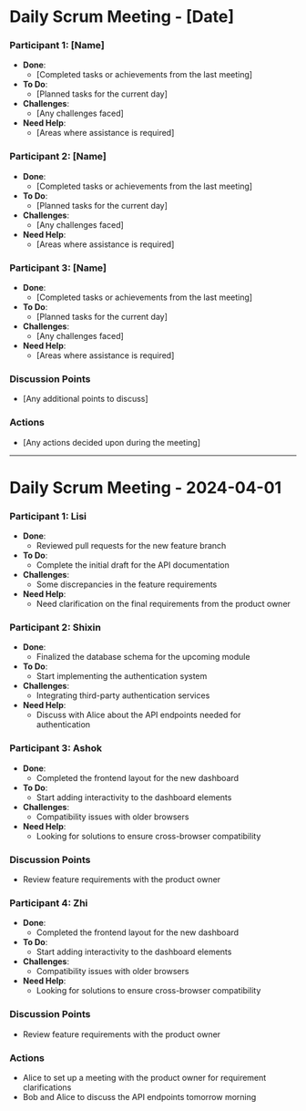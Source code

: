 # Daily Scrum Meeting - [Date]

### Participant 1: [Name]
- **Done**:
  - [Completed tasks or achievements from the last meeting]
- **To Do**:
  - [Planned tasks for the current day]
- **Challenges**:
  - [Any challenges faced]
- **Need Help**:
  - [Areas where assistance is required]

### Participant 2: [Name]
- **Done**:
  - [Completed tasks or achievements from the last meeting]
- **To Do**:
  - [Planned tasks for the current day]
- **Challenges**:
  - [Any challenges faced]
- **Need Help**:
  - [Areas where assistance is required]

### Participant 3: [Name]
- **Done**:
  - [Completed tasks or achievements from the last meeting]
- **To Do**:
  - [Planned tasks for the current day]
- **Challenges**:
  - [Any challenges faced]
- **Need Help**:
  - [Areas where assistance is required]

### Discussion Points
- [Any additional points to discuss]

### Actions
- [Any actions decided upon during the meeting]

---

# Daily Scrum Meeting - 2024-04-01

### Participant 1: Lisi
- **Done**:
  - Reviewed pull requests for the new feature branch
- **To Do**:
  - Complete the initial draft for the API documentation
- **Challenges**:
  - Some discrepancies in the feature requirements
- **Need Help**:
  - Need clarification on the final requirements from the product owner

### Participant 2: Shixin
- **Done**:
  - Finalized the database schema for the upcoming module
- **To Do**:
  - Start implementing the authentication system
- **Challenges**:
  - Integrating third-party authentication services
- **Need Help**:
  - Discuss with Alice about the API endpoints needed for authentication

### Participant 3: Ashok
- **Done**:
  - Completed the frontend layout for the new dashboard
- **To Do**:
  - Start adding interactivity to the dashboard elements
- **Challenges**:
  - Compatibility issues with older browsers
- **Need Help**:
  - Looking for solutions to ensure cross-browser compatibility

### Discussion Points
- Review feature requirements with the product owner

### Participant 4: Zhi
- **Done**:
  - Completed the frontend layout for the new dashboard
- **To Do**:
  - Start adding interactivity to the dashboard elements
- **Challenges**:
  - Compatibility issues with older browsers
- **Need Help**:
  - Looking for solutions to ensure cross-browser compatibility

### Discussion Points
- Review feature requirements with the product owner

### Actions
- Alice to set up a meeting with the product owner for requirement clarifications
- Bob and Alice to discuss the API endpoints tomorrow morning
